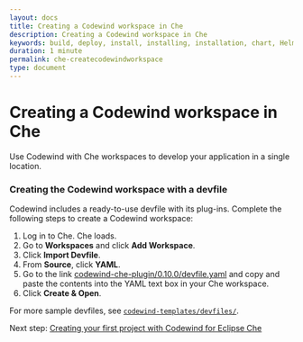 ```yaml
---
layout: docs
title: Creating a Codewind workspace in Che
description: Creating a Codewind workspace in Che
keywords: build, deploy, install, installing, installation, chart, Helm, develop, cloud, public cloud, services, command line, cli, command, start, stop, update, open, delete, options, operation, devops
duration: 1 minute
permalink: che-createcodewindworkspace
type: document
---
```


# Creating a Codewind workspace in Che
Use Codewind with Che workspaces to develop your application in a single location.

### Creating the Codewind workspace with a devfile
Codewind includes a ready-to-use devfile with its plug-ins. Complete the following steps to create a Codewind workspace: 
1. Log in to Che. Che loads.
2. Go to **Workspaces** and click **Add Workspace**.
3. Click **Import Devfile**.
4. From **Source**, click **YAML**.
5. Go to the link [codewind-che-plugin/0.10.0/devfile.yaml](https://raw.githubusercontent.com/eclipse/codewind-che-plugin/0.10.0/devfiles/0.10.0/devfile.yaml) and copy and paste the contents into the YAML text box in your Che workspace.
6. Click **Create & Open**.

For more sample devfiles, see [`codewind-templates/devfiles/`](https://github.com/kabanero-io/codewind-templates/tree/master/devfiles).

Next step: [Creating your first project with Codewind for Eclipse Che](che-createfirstproject.html)
